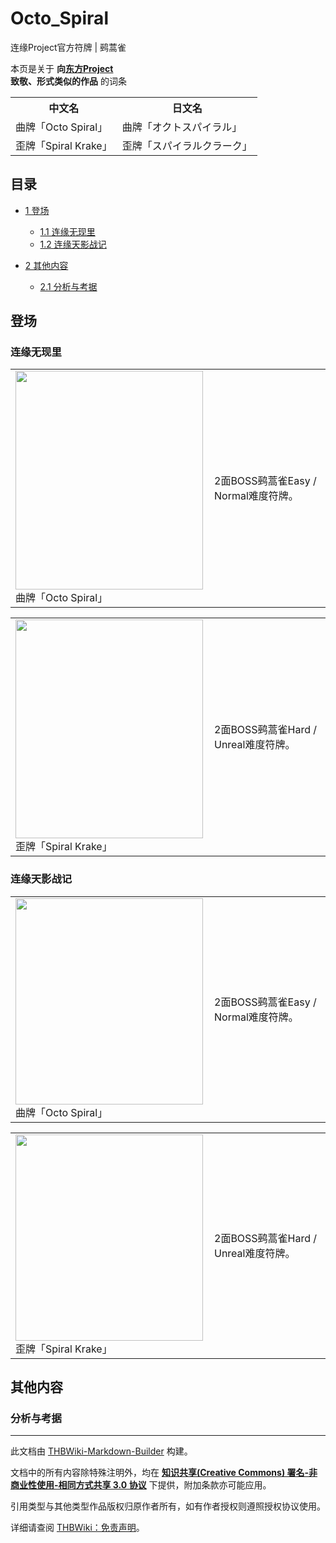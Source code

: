 # Octo_Spiral

<!-- source html: G:\repos\THBWiki-Markdown-Builder\THBWikiMarkdown\Temp\main\8\8c\ns0%3AOcto_Spiral.html -->

连缘Project官方符牌 | 鹀蒿雀

本页是关于 **向[东方Project](./东方Project.md)  
致敬、形式类似的作品** 的词条

<table>

<tbody><tr>
<th>中文名</th>
<th>日文名
</th></tr>
<tr>
<td>曲牌「Octo Spiral」</td>
<td>曲牌「オクトスパイラル」
</td></tr>
<tr>
<td>歪牌「Spiral Krake」</td>
<td>歪牌「スパイラルクラーク」
</td></tr></tbody></table>



## 目录

- [1 登场](#登场)

  - [1.1 连缘无现里](#连缘无现里)
  - [1.2 连缘天影战记](#连缘天影战记)



- [2 其他内容](#其他内容)

  - [2.1 分析与考据](#分析与考据)








## 登场

### 连缘无现里

<table>

<tbody><tr>
<td><div class="thumb tleft"><div class="thumbinner" style="width:302px;"><a href="./文件-曲牌「Octo_Spiral」（无现里）.jpg.md" class="image"><img alt="" src="https://upload.thwiki.cc/thumb/1/1e/%E6%9B%B2%E7%89%8C%E3%80%8COcto_Spiral%E3%80%8D%EF%BC%88%E6%97%A0%E7%8E%B0%E9%87%8C%EF%BC%89.jpg/300px-%E6%9B%B2%E7%89%8C%E3%80%8COcto_Spiral%E3%80%8D%EF%BC%88%E6%97%A0%E7%8E%B0%E9%87%8C%EF%BC%89.jpg" decoding="async" loading="lazy" width="300" height="350" class="thumbimage" srcset="https://upload.thwiki.cc/1/1e/%E6%9B%B2%E7%89%8C%E3%80%8COcto_Spiral%E3%80%8D%EF%BC%88%E6%97%A0%E7%8E%B0%E9%87%8C%EF%BC%89.jpg 1.5x" data-file-width="384" data-file-height="448"></a>  <div class="thumbcaption"><div class="magnify"><a href="./文件-曲牌「Octo_Spiral」（无现里）.jpg.md" class="internal" title="放大"></a></div>曲牌「Octo Spiral」</div></div></div>
</td>
<td>
<p>2面BOSS鹀蒿雀Easy / Normal难度符牌。
</p>
</td></tr></tbody></table>



  
  

  


<table>

<tbody><tr>
<td><div class="thumb tleft"><div class="thumbinner" style="width:302px;"><a href="./文件-歪牌「Spiral_Krake」（无现里）.jpg.md" class="image"><img alt="" src="https://upload.thwiki.cc/thumb/7/7e/%E6%AD%AA%E7%89%8C%E3%80%8CSpiral_Krake%E3%80%8D%EF%BC%88%E6%97%A0%E7%8E%B0%E9%87%8C%EF%BC%89.jpg/300px-%E6%AD%AA%E7%89%8C%E3%80%8CSpiral_Krake%E3%80%8D%EF%BC%88%E6%97%A0%E7%8E%B0%E9%87%8C%EF%BC%89.jpg" decoding="async" loading="lazy" width="300" height="350" class="thumbimage" srcset="https://upload.thwiki.cc/7/7e/%E6%AD%AA%E7%89%8C%E3%80%8CSpiral_Krake%E3%80%8D%EF%BC%88%E6%97%A0%E7%8E%B0%E9%87%8C%EF%BC%89.jpg 1.5x" data-file-width="384" data-file-height="448"></a>  <div class="thumbcaption"><div class="magnify"><a href="./文件-歪牌「Spiral_Krake」（无现里）.jpg.md" class="internal" title="放大"></a></div>歪牌「Spiral Krake」</div></div></div>
</td>
<td>
<p>2面BOSS鹀蒿雀Hard / Unreal难度符牌。
</p>
</td></tr></tbody></table>




### 连缘天影战记

<table>

<tbody><tr>
<td><div class="thumb tleft"><div class="thumbinner" style="width:302px;"><a href="./文件-曲牌「Octo_Spiral」（天影战记）.jpg.md" class="image"><img alt="" src="https://upload.thwiki.cc/thumb/0/0f/%E6%9B%B2%E7%89%8C%E3%80%8COcto_Spiral%E3%80%8D%EF%BC%88%E5%A4%A9%E5%BD%B1%E6%88%98%E8%AE%B0%EF%BC%89.jpg/300px-%E6%9B%B2%E7%89%8C%E3%80%8COcto_Spiral%E3%80%8D%EF%BC%88%E5%A4%A9%E5%BD%B1%E6%88%98%E8%AE%B0%EF%BC%89.jpg" decoding="async" loading="lazy" width="300" height="330" class="thumbimage" srcset="https://upload.thwiki.cc/0/0f/%E6%9B%B2%E7%89%8C%E3%80%8COcto_Spiral%E3%80%8D%EF%BC%88%E5%A4%A9%E5%BD%B1%E6%88%98%E8%AE%B0%EF%BC%89.jpg 1.5x" data-file-width="398" data-file-height="438"></a>  <div class="thumbcaption"><div class="magnify"><a href="./文件-曲牌「Octo_Spiral」（天影战记）.jpg.md" class="internal" title="放大"></a></div>曲牌「Octo Spiral」</div></div></div>
</td>
<td>
<p>2面BOSS鹀蒿雀Easy / Normal难度符牌。
</p>
</td></tr></tbody></table>



  
  

  


<table>

<tbody><tr>
<td><div class="thumb tleft"><div class="thumbinner" style="width:302px;"><a href="./文件-歪牌「Spiral_Krake」（天影战记）.jpg.md" class="image"><img alt="" src="https://upload.thwiki.cc/thumb/1/19/%E6%AD%AA%E7%89%8C%E3%80%8CSpiral_Krake%E3%80%8D%EF%BC%88%E5%A4%A9%E5%BD%B1%E6%88%98%E8%AE%B0%EF%BC%89.jpg/300px-%E6%AD%AA%E7%89%8C%E3%80%8CSpiral_Krake%E3%80%8D%EF%BC%88%E5%A4%A9%E5%BD%B1%E6%88%98%E8%AE%B0%EF%BC%89.jpg" decoding="async" loading="lazy" width="300" height="330" class="thumbimage" srcset="https://upload.thwiki.cc/1/19/%E6%AD%AA%E7%89%8C%E3%80%8CSpiral_Krake%E3%80%8D%EF%BC%88%E5%A4%A9%E5%BD%B1%E6%88%98%E8%AE%B0%EF%BC%89.jpg 1.5x" data-file-width="398" data-file-height="438"></a>  <div class="thumbcaption"><div class="magnify"><a href="./文件-歪牌「Spiral_Krake」（天影战记）.jpg.md" class="internal" title="放大"></a></div>歪牌「Spiral Krake」</div></div></div>
</td>
<td>
<p>2面BOSS鹀蒿雀Hard / Unreal难度符牌。
</p>
</td></tr></tbody></table>




## 其他内容

### 分析与考据




---

此文档由 [THBWiki-Markdown-Builder](https://github.com/Delsin-Yu/THBWiki-Markdown-Builder) 构建。

文档中的所有内容除特殊注明外，均在 [**知识共享(Creative Commons) 署名-非商业性使用-相同方式共享 3.0 协议**](https://creativecommons.org/licenses/by-sa/3.0/deed.zh-hans) 下提供，附加条款亦可能应用。

引用类型与其他类型作品版权归原作者所有，如有作者授权则遵照授权协议使用。

详细请查阅 [THBWiki：免责声明](https://thbwiki.cc/THBWiki:%E5%85%8D%E8%B4%A3%E5%A3%B0%E6%98%8E)。

